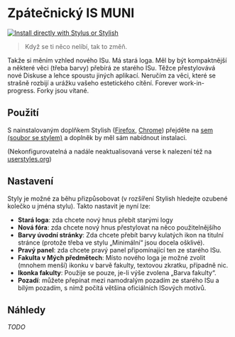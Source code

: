 # Zpátečnický IS MUNI

[![Install directly with Stylus or Stylish](https://img.shields.io/badge/Nainstalovat%20pomoc%C3%AD-Stylish-00adad.svg)](https://raw.githubusercontent.com/adamatousek/retrograde-is-muni/master/retrograde_is_muni.user.css)

> Když se ti něco nelíbí, tak to změň.

Takže si měním vzhled nového ISu. Má stará loga. Měl by být kompaktnější a
některé věci (třeba barvy) přebírá ze starého ISu. Těžce přestylovává nové
Diskuse a lehce spoustu jiných aplikací. Neručím za věci, které se strašně
rozbijí a urážku vašeho estetického cítění. Forever work-in-progress. Forky jsou
vítané.

## Použití

S nainstalovaným doplňkem Stylish
([Firefox](https://addons.mozilla.org/en-US/firefox/addon/stylish/),
[Chrome](https://chrome.google.com/webstore/detail/stylish-custom-themes-for/fjnbnpbmkenffdnngjfgmeleoegfcffe))
přejděte na [sem (soubor se stylem)](https://raw.githubusercontent.com/adamatousek/retrograde-is-muni/master/retrograde_is_muni.user.css) a doplněk by měl sám nabídnout instalaci.

(Nekonfigurovatelná a nadále neaktualisovaná verse k nalezení též na
[userstyles.org](https://userstyles.org/styles/162757/))

## Nastavení

Styly je možné za běhu přizpůsobovat (v rozšíření Stylish hledejte ozubené
kolečko u jména stylu). Takto nastavit je nyní lze:

* **Stará loga**: zda chcete nový hnus přebít starými logy
* **Nová fóra**: zda chcete nový hnus přestylovat na něco použitelnějšího
* **Barvy úvodní stránky**: Zda chcete přebít barvy kulatých ikon na titulní
  stránce (protože třeba ve stylu „Minimální“ jsou docela ošklivé).
* **Pravý panel**: zda chcete pravý panel připomínající ten ze starého ISu.
* **Fakulta v Mých předmětech**: Místo nového loga je možné zvolit (mnohem
  menší) ikonku v barvě fakulty, textovou zkratku, případně nic.
* **Ikonka fakulty**: Použije se pouze, je-li výše zvolena „Barva fakulty“.
* **Pozadí**: můžete přepínat mezi namodralým pozadím ze starého ISu a bílým
  pozadím, s nímž počítá většina oficiálních ISových motivů.

## Náhledy

*TODO*
